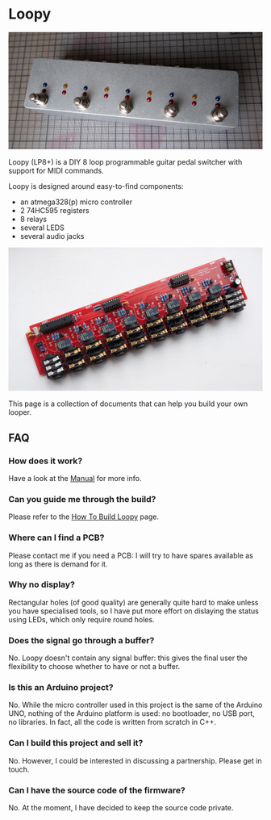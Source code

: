 #  Loopy

![Looper](./img/DSCF1542.jpg "Looper")

Loopy (LP8+) is a DIY 8 loop programmable guitar pedal switcher with support for MIDI commands.

Loopy is designed around easy-to-find components:
 - an atmega328(p) micro controller
 - 2 74HC595 registers
 - 8 relays
 - several LEDS
 - several audio jacks

![Main Board](./img/DSCF1528.jpg "Main Board")

This page is a collection of documents that can help you build your own looper.

##  FAQ

###  How does it work?

Have a look at the [Manual](./manual.md) for more info.

###  Can you guide me through the build?

Please refer to the [How To Build Loopy](./howto.md) page.

###  Where can I find a PCB?

Please contact me if you need a PCB: I will try to have spares available as long as there is demand for it.

###  Why no display?

Rectangular holes (of good quality) are generally quite hard to make unless you have specialised tools, so I have put more effort on dislaying the status using LEDs, which only require round holes.

###  Does the signal go through a buffer?

No. Loopy doesn't contain any signal buffer: this gives the final user the flexibility to choose whether to have or not a buffer.

###  Is this an Arduino project?

No. While the micro controller used in this project is the same of the Arduino UNO, nothing of the Arduino platform is used: no bootloader, no USB port, no libraries. In fact, all the code is written from scratch in C++.

###  Can I build this project and sell it?

No. However, I could be interested in discussing a partnership. Please get in touch.

###  Can I have the source code of the firmware?

No. At the moment, I have decided to keep the source code private.